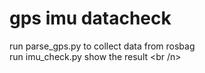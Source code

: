 # gps imu datacheck
run parse_gps.py to collect data from rosbag <br />
run imu_check.py show the result <br /n>
